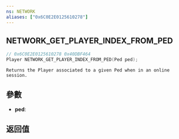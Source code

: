```yaml
---
ns: NETWORK
aliases: ["0x6C0E2E0125610278"]
---
```

## NETWORK_GET_PLAYER_INDEX_FROM_PED

```c
// 0x6C0E2E0125610278 0x40DBF464
Player NETWORK_GET_PLAYER_INDEX_FROM_PED(Ped ped);
```

```
Returns the Player associated to a given Ped when in an online session.  
```

## 參數
* **ped**: 

## 返回值
